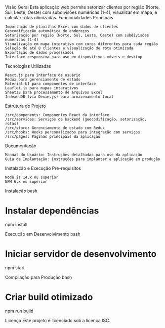 Visão Geral
Esta aplicação web permite setorizar clientes por região (Norte, Sul, Leste, Oeste) com subdivisões numéricas (1-4), visualizar em mapa, e calcular rotas otimizadas.
Funcionalidades Principais

    Importação de planilhas Excel com dados de clientes
    Geocodificação automática de endereços
    Setorização por região (Norte, Sul, Leste, Oeste) com subdivisões numéricas (1-4)
    Visualização em mapa interativo com cores diferentes para cada região
    Seleção de até 8 clientes e visualização de rota otimizada
    Exportação de dados processados
    Interface responsiva para uso em dispositivos móveis e desktop

Tecnologias Utilizadas

    React.js para interface de usuário
    Redux para gerenciamento de estado
    Material-UI para componentes de interface
    Leaflet.js para mapas interativos
    SheetJS para processamento de arquivos Excel
    IndexedDB (via Dexie.js) para armazenamento local

Estrutura do Projeto

    /src/components: Componentes React da interface
    /src/services: Serviços de backend (geocodificação, setorização, rotas)
    /src/store: Gerenciamento de estado com Redux
    /src/hooks: Hooks personalizados para integração com serviços
    /src/pages: Páginas principais da aplicação

Documentação

    Manual do Usuário: Instruções detalhadas para uso da aplicação
    Guia de Implantação: Instruções para implantar a aplicação em produção

Instalação e Execução
Pré-requisitos

    Node.js 14.x ou superior
    NPM 6.x ou superior

Instalação
bash

# Instalar dependências
npm install

Execução em Desenvolvimento
bash

# Iniciar servidor de desenvolvimento
npm start

Compilação para Produção
bash

# Criar build otimizado
npm run build

Licença
Este projeto é licenciado sob a licença ISC.
